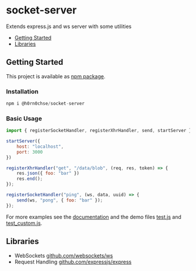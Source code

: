 # socket-server
Extends express.js and ws server with some utilities

 * [Getting Started](#getting-started)
 * [Libraries](#libraries)

## Getting Started
This project is available as [npm package](https://www.npmjs.com/package/@h0rn0chse/socket-server).

### Installation
```javascript
npm i @h0rn0chse/socket-server
```
### Basic Usage
```javascript
import { registerSocketHandler, registerXhrHandler, send, startServer } from "@h0rn0chse/socket-server";

startServer({
    host: "localhost",
    port: 3000
})

registerXhrHandler("get", "/data/blob", (req, res, token) => {
    res.json({ foo: "bar" })
    res.end();
});

registerSocketHandler("ping", (ws, data, uuid) => {
    send(ws, "pong", { foo: "bar" });
});
```

For more examples see the [documentation](https://github.com/H0rn0chse/socket-server/wiki) and the demo files [test.js](./demo/test.js) and [test_custom.js](./demo/test_custom.js).

## Libraries
 * WebSockets [github.com/websockets/ws](https://github.com/websockets/ws)
 * Request Handling [github.com/expressjs/express](https://github.com/expressjs/express)
